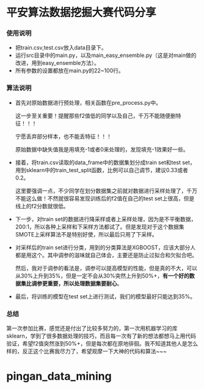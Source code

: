# 平安算法数据挖掘大赛代码分享

### 使用说明

- 把train.csv,test.csv放入data目录下。
- 运行src目录中的main.py，以及main_easy_ensemble.py（这是对main做的改进，用到easy_ensemble方法）。
- 所有参数的设置都放在main.py的22~100行。

### 算法说明

- 首先对原始数据进行预处理，相关函数在pre_process.py中。

  这一步至关重要！提醒那些f2值低的同学以及自己，千万不能随便删特征！！！

  宁愿丢弃部分样本，也不能丢特征！！！

  原始数据中缺失值我是用填充-1或者0来处理的，发现填充-1效果好一些。

- 接着，将train.csv读取的data_frame中的数据集划分成train set和test set，用到sklearn中的train_test_split函数，比例可以自己调节，建议0.33或者0.2。

  这里要强调一点，不少同学在划分数据集之前就对数据进行采样处理了，千万不能这么做！不然就很容易发现训练后的f2值在自己的test set上很高，但是线上的f2分数就很低。

- 下一步，对train set的数据进行降采样或者上采样处理，因为是不平衡数据，200:1，所以各种上采样和下采样方法都试了。但是发现对于这个数据集SMOTE上采样算法不是特别好使，所以最后只用了下采样。

- 对采样后的train set进行分类，用到的分类算法是XGBOOST，应该大部分人都是用这个。其中调参的滋味就自己体会，主要还是防止过拟合和欠拟合吧。

  然后，我对于调参的看法是，调参可以提高模型的性能，但是真的不大，可以从30%上升到35%，但是一定不会从30%突然上升到50%+，**有一个好的数据集比调参更重要，所以处理数据集要耐心**。

- 最后，将训练的模型在test set上进行测试，我们的模型最好只能达到35%。



### 总结

第一次参加比赛，感觉还是付出了比较多努力的，第一次用机器学习的库sklearn，学到了很多数据处理的技巧，而且每一次有了新的想法都想马上用代码验证，希望f2值突然涨到50%+，但是每次都在原地徘徊。我不知道其他人是怎么样的，反正这个比赛我尽力了，希望观摩一下大神的代码和算法~~~




# pingan_data_mining

